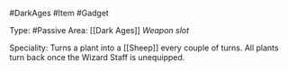 #DarkAges #Item #Gadget

Type: #Passive
Area: [[Dark Ages]]
*Weapon slot*

Speciality: Turns a plant into a [[Sheep]] every couple of turns. All plants turn back once the Wizard Staff is unequipped.